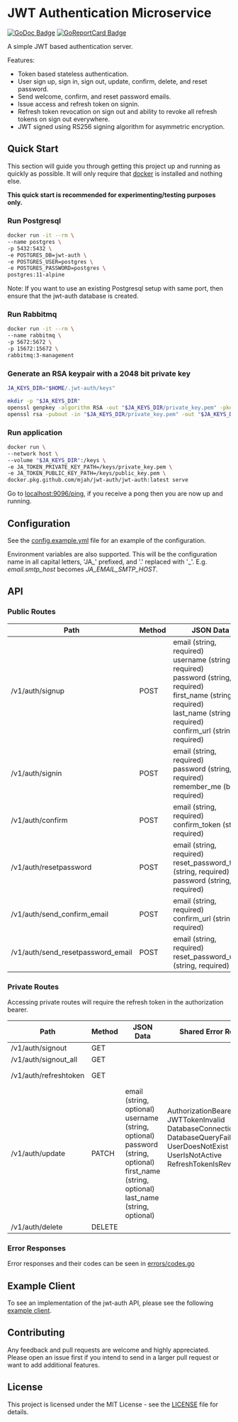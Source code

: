 # JWT Authentication Microservice

[![GoDoc Badge]][GoDoc] [![GoReportCard Badge]][GoReportCard]

[GoDoc]: https://godoc.org/github.com/mjah/jwt-auth
[GoDoc Badge]: https://godoc.org/github.com/mjah/jwt-auth?status.svg
[GoReportCard]: https://goreportcard.com/report/github.com/mjah/jwt-auth
[GoReportCard Badge]: https://goreportcard.com/badge/github.com/mjah/jwt-auth

A simple JWT based authentication server.

Features:

* Token based stateless authentication.
* User sign up, sign in, sign out, update, confirm, delete, and reset password.
* Send welcome, confirm, and reset password emails.
* Issue access and refresh token on signin.
* Refresh token revocation on sign out and ability to revoke all refresh tokens on sign out everywhere.
* JWT signed using RS256 signing algorithm for asymmetric encryption.

## Quick Start

This section will guide you through getting this project up and running as quickly as possible. It will only require that [docker](https://www.docker.com/) is installed and nothing else.

**This quick start is recommended for experimenting/testing purposes only.**

### Run Postgresql

```sh
docker run -it --rm \
--name postgres \
-p 5432:5432 \
-e POSTGRES_DB=jwt-auth \
-e POSTGRES_USER=postgres \
-e POSTGRES_PASSWORD=postgres \
postgres:11-alpine
```

Note: If you want to use an existing Postgresql setup with same port, then ensure that the jwt-auth database is created.

### Run Rabbitmq

```sh
docker run -it --rm \
--name rabbitmq \
-p 5672:5672 \
-p 15672:15672 \
rabbitmq:3-management
```

### Generate an RSA keypair with a 2048 bit private key

```sh
JA_KEYS_DIR="$HOME/.jwt-auth/keys"

mkdir -p "$JA_KEYS_DIR"
openssl genpkey -algorithm RSA -out "$JA_KEYS_DIR/private_key.pem" -pkeyopt rsa_keygen_bits:2048
openssl rsa -pubout -in "$JA_KEYS_DIR/private_key.pem" -out "$JA_KEYS_DIR/public_key.pem"
```

### Run application

```sh
docker run \
--network host \
--volume "$JA_KEYS_DIR":/keys \
-e JA_TOKEN_PRIVATE_KEY_PATH=/keys/private_key.pem \
-e JA_TOKEN_PUBLIC_KEY_PATH=/keys/public_key.pem \
docker.pkg.github.com/mjah/jwt-auth/jwt-auth:latest serve
```

Go to [localhost:9096/ping](http://localhost:9096/ping), if you receive a pong then you are now up and running.

## Configuration

See the [config.example.yml](https://github.com/mjah/jwt-auth/blob/master/config.example.yml) file for an example of the configuration.

Environment variables are also supported. This will be the configuration name in all capital letters, 'JA\_' prefixed, and '.' replaced with '\_'. E.g. *email.smtp_host* becomes *JA_EMAIL_SMTP_HOST*.

## API

### Public Routes

<table>
  <thead>
    <tr>
      <th>Path</th>
      <th>Method</th>
      <th>JSON Data</th>
      <th>Shared Error Responses</th>
      <th>Further Error Responses</th>
    </tr>
  </thead>
  <tbody>
    <tr>
      <td>/v1/auth/signup</td>
      <td>POST</td>
      <td>
        email (string, required)<br>
        username (string, required)<br>
        password (string, required)<br>
        first_name (string, required)<br>
        last_name (string, required)<br>
        confirm_url (string, required)
      </td>
      <td rowspan=0>
        DetailsInvalid<br>
        DatabaseConnectionFailed<br>
        DatabaseQueryFailed
      </td>
      <td>
        EmailAndUsernameAlreadyExists<br>
        EmailAlreadyExists<br>
        UsernameAlreadyExists<br>
        DefaultRoleAssignFailed<br>
        PasswordGenerationFailed<br>
        MessageQueueFailed
      </td>
    </tr>
    <tr>
      <td>/v1/auth/signin</td>
      <td>POST</td>
      <td>
        email (string, required)<br>
        password (string, required)<br>
        remember_me (bool, required)
      </td>
      <td>
        EmailDoesNotExist<br>
        PasswordInvalid<br>
        AccessTokenIssueFailed<br>
        RefreshTokenIssueFailed
      </td>
    </tr>
    <tr>
      <td>/v1/auth/confirm</td>
      <td>POST</td>
      <td>
        email (string, required)<br>
        confirm_token (string, required)
      </td>
      <td>
        EmailDoesNotExist<br>
        UserAlreadyConfirmed<br>
        UUIDTokenDoesNotMatch<br>
        UUIDTokenExpired
      </td>
    </tr>
    <tr>
      <td>/v1/auth/resetpassword</td>
      <td>POST</td>
      <td>
        email (string, required)<br>
        reset_password_token (string, required)<br>
        password (string, required)
      </td>
      <td>
        EmailDoesNotExist<br>
        UUIDTokenDoesNotMatch<br>
        UUIDTokenExpired<br>
        PasswordGenerationFailed
      </td>
    </tr>
    <tr>
      <td>/v1/auth/send_confirm_email</td>
      <td>POST</td>
      <td>
        email (string, required)<br>
        confirm_url (string, required)
      </td>
      <td>
        EmailDoesNotExist<br>
        UserAlreadyConfirmed<br>
        MessageQueueFailed
      </td>
    </tr>
    <tr>
      <td>/v1/auth/send_resetpassword_email</td>
      <td>POST</td>
      <td>
        email (string, required)<br>
        reset_password_url (string, required)
      </td>
      <td>
        EmailDoesNotExist<br>
        MessageQueueFailed
      </td>
    </tr>
  </tbody>
</table>

### Private Routes

Accessing private routes will require the refresh token in the authorization bearer.

<table>
  <thead>
    <tr>
      <th>Path</th>
      <th>Method</th>
      <th>JSON Data</th>
      <th>Shared Error Responses</th>
      <th>Further Error Responses</th>
    </tr>
  </thead>
  <tbody>
    <tr>
      <td>/v1/auth/signout</td>
      <td>GET</td>
      <td></td>
      <td rowspan=0>
        AuthorizationBearerTokenEmpty<br>
        JWTTokenInvalid<br>
        DatabaseConnectionFailed<br>
        DatabaseQueryFailed<br>
        UserDoesNotExist<br>
        UserIsNotActive<br>
        RefreshTokenIsRevoked
      </td>
      <td></td>
    </tr>
    <tr>
      <td>/v1/auth/signout_all</td>
      <td>GET</td>
      <td></td>
      <td></td>
    </tr>
    <tr>
      <td>/v1/auth/refreshtoken</td>
      <td>GET</td>
      <td></td>
      <td>
        UserDoesNotExist<br>
        AccessTokenIssueFailed
      </td>
    </tr>
    <tr>
      <td>/v1/auth/update</td>
      <td>PATCH</td>
      <td>
        email (string, optional)<br>
        username (string, optional)<br>
        password (string, optional)<br>
        first_name (string, optional)<br>
        last_name (string, optional)
      </td>
      <td>
        DetailsInvalid<br>
        UserDoesNotExist<br>
        EmailAndUsernameAlreadyExists<br>
        EmailAlreadyExists<br>
        UsernameAlreadyExists<br>
        PasswordGenerationFailed
      </td>
    </tr>
    <tr>
      <td>/v1/auth/delete</td>
      <td>DELETE</td>
      <td></td>
      <td></td>
    </tr>
  </tbody>
</table>

### Error Responses

Error responses and their codes can be seen in [errors/codes.go](https://github.com/mjah/jwt-auth/blob/master/errors/codes.go)

## Example Client

To see an implementation of the jwt-auth API, please see the following [example client](https://github.com/mjah/jwt-auth-client-example).

## Contributing

Any feedback and pull requests are welcome and highly appreciated. Please open an issue first if you intend to send in a larger pull request or want to add additional features.

## License

This project is licensed under the MIT License - see the [LICENSE](https://github.com/mjah/jwt-auth/blob/master/LICENSE) file for details.
